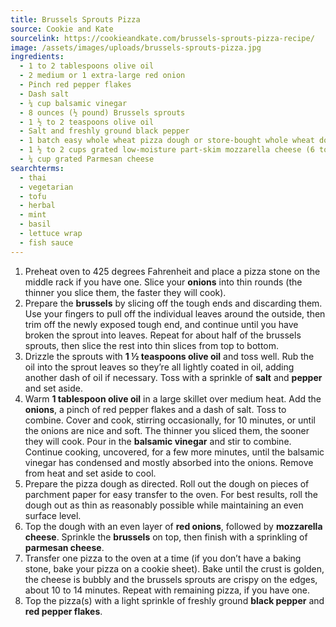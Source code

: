 ```yaml
---
title: Brussels Sprouts Pizza
source: Cookie and Kate
sourcelink: https://cookieandkate.com/brussels-sprouts-pizza-recipe/
image: /assets/images/uploads/brussels-sprouts-pizza.jpg
ingredients:
  - 1 to 2 tablespoons olive oil
  - 2 medium or 1 extra-large red onion
  - Pinch red pepper flakes
  - Dash salt
  - ¼ cup balsamic vinegar
  - 8 ounces (½ pound) Brussels sprouts
  - 1 ½ to 2 teaspoons olive oil
  - Salt and freshly ground black pepper
  - 1 batch easy whole wheat pizza dough or store-bought whole wheat dough (I used Trader Joe’s)
  - 1 ½ to 2 cups grated low-moisture part-skim mozzarella cheese (6 to 8 ounces), depending on how cheesy you like your pizza
  - ¼ cup grated Parmesan cheese
searchterms:
  - thai
  - vegetarian
  - tofu
  - herbal
  - mint
  - basil
  - lettuce wrap
  - fish sauce
---
```


1. Preheat oven to 425 degrees Fahrenheit and place a pizza stone on the middle rack if you have one. Slice your **onions** into thin rounds (the thinner you slice them, the faster they will cook).
2. Prepare the **brussels** by slicing off the tough ends and discarding them. Use your fingers to pull off the individual leaves around the outside, then trim off the newly exposed tough end, and continue until you have broken the sprout into leaves. Repeat for about half of the brussels sprouts, then slice the rest into thin slices from top to bottom.
3. Drizzle the sprouts with **1 ½ teaspoons olive oil** and toss well. Rub the oil into the sprout leaves so they’re all lightly coated in oil, adding another dash of oil if necessary. Toss with a sprinkle of **salt** and **pepper** and set aside.
4. Warm **1 tablespoon olive oil** in a large skillet over medium heat. Add the **onions**, a pinch of red pepper flakes and a dash of salt. Toss to combine. Cover and cook, stirring occasionally, for 10 minutes, or until the onions are nice and soft. The thinner you sliced them, the sooner they will cook. Pour in the **balsamic vinegar** and stir to combine. Continue cooking, uncovered, for a few more minutes, until the balsamic vinegar has condensed and mostly absorbed into the onions. Remove from heat and set aside to cool.
5. Prepare the pizza dough as directed. Roll out the dough on pieces of parchment paper for easy transfer to the oven. For best results, roll the dough out as thin as reasonably possible while maintaining an even surface level.
6. Top the dough with an even layer of **red onions**, followed by **mozzarella cheese**. Sprinkle the **brussels** on top, then finish with a sprinkling of **parmesan cheese**.
7. Transfer one pizza to the oven at a time (if you don’t have a baking stone, bake your pizza on a cookie sheet). Bake until the crust is golden, the cheese is bubbly and the brussels sprouts are crispy on the edges, about 10 to 14 minutes. Repeat with remaining pizza, if you have one.
8. Top the pizza(s) with a light sprinkle of freshly ground **black pepper** and **red pepper flakes**.
